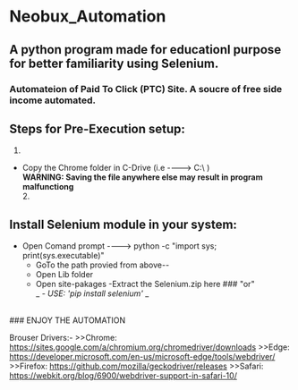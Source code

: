 # Neobux_Automation
## A python program made for educationl purpose for better familiarity using Selenium.
### Automateion of Paid To Click (PTC) Site. A soucre of free side income automated.

## Steps for Pre-Execution setup: <br>
  1. <br>
   - Copy the Chrome folder in C-Drive (i.e ----> C:\ ) <br>
 **WARNING: Saving the file anywhere else may result in program malfunctiong** <br>
  2.<br>
  ## Install Selenium module in your system:
   - Open Comand prompt ----> python -c "import sys; print(sys.executable)"
      - GoTo the path provied from above--
      - Open Lib folder
      - Open site-pakages
      -Extract the Selenium.zip here
    ### "or" <br>
      _ _- USE: 'pip install selenium'_ _
 <br>       
   ### ENJOY THE AUTOMATION 
 
 
 
 
 
Brouser Drivers:-
    >>Chrome:	https://sites.google.com/a/chromium.org/chromedriver/downloads
    >>Edge:	https://developer.microsoft.com/en-us/microsoft-edge/tools/webdriver/
    >>Firefox:	https://github.com/mozilla/geckodriver/releases
    >>Safari:	https://webkit.org/blog/6900/webdriver-support-in-safari-10/
